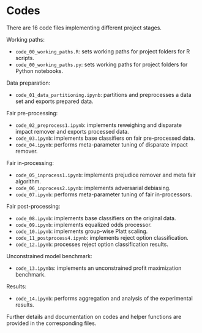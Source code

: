 # Codes

There are 16 code files implementing different project stages.

Working paths:
- `code_00_working_paths.R`: sets working paths for project folders for R scripts.
- `code_00_working_paths.py`:  sets working paths for project folders for Python notebooks.

Data preparation:
- `code_01_data_partitioning.ipynb`: partitions and preprocesses a data set and exports prepared data.

Fair pre-processing:
- `code_02_preprocess1.ipynb`: implements reweighing and disparate impact remover and exports processed data.
- `code_03.ipynb`: implements base classifiers on fair pre-processed data.
- `code_04.ipynb`: performs meta-parameter tuning of disparate impact remover.

Fair in-processing:
- `code_05_inprocess1.ipynb`: implements prejudice remover and meta fair algorithm.
- `code_06_inprocess2.ipynb`: implements adversarial debiasing.
- `code_07.ipynb`: performs meta-parameter tuning of fair in-processors.

Fair post-processing:
- `code_08.ipynb`: implements base classifiers on the original data.
- `code_09.ipynb`: implements equalized odds processor.
- `code_10.ipynb`: implements group-wise Platt scaling.
- `code_11_postprocess4.ipynb`: implements reject option classification.
- `code_12.ipynb`: processes reject option classification results.

Unconstrained model benchmark:
- ``code_13.ipynb``s: implements an unconstrained profit maximization benchmark.

Results:
- `code_14.ipynb`: performs aggregation and analysis of the experimental results.

Further details and documentation on codes and helper functions are provided in the corresponding files.

